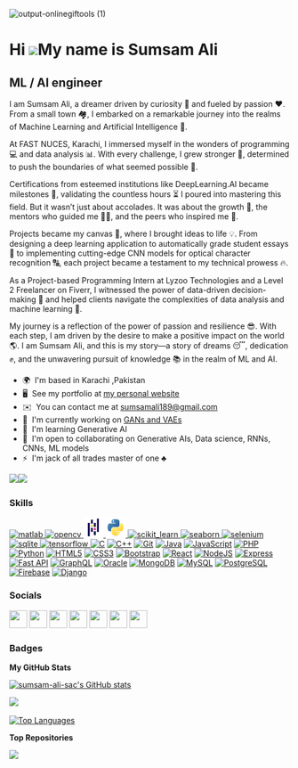 ![output-onlinegiftools (1)](https://github.com/sumsam-ali-sac/sumsam-ali-sac/assets/93638623/64ad9b4a-9476-4321-a96b-7a7308e580e8)


Hi ![](https://user-images.githubusercontent.com/18350557/176309783-0785949b-9127-417c-8b55-ab5a4333674e.gif)My name is Sumsam Ali
==================================================================================================================================

ML / AI engineer
------------------

I am Sumsam Ali, a dreamer driven by curiosity 🧐 and fueled by passion ❤️. From a small town 🏘️, I embarked on a remarkable journey into the realms of Machine Learning and Artificial Intelligence 🤖.

At FAST NUCES, Karachi, I immersed myself in the wonders of programming 💻 and data analysis 📊. With every challenge, I grew stronger 💪, determined to push the boundaries of what seemed possible 🚀.

Certifications from esteemed institutions like DeepLearning.AI became milestones 🏅, validating the countless hours ⏳ I poured into mastering this field. But it wasn’t just about accolades. It was about the growth 🌱, the mentors who guided me 👩‍🏫, and the peers who inspired me 👥.

Projects became my canvas 🎨, where I brought ideas to life 💡. From designing a deep learning application to automatically grade student essays 📝 to implementing cutting-edge CNN models for optical character recognition 🔠, each project became a testament to my technical prowess 🔥.

As a Project-based Programming Intern at Lyzoo Technologies and a Level 2 Freelancer on Fiverr, I witnessed the power of data-driven decision-making 💯 and helped clients navigate the complexities of data analysis and machine learning 🙌.

My journey is a reflection of the power of passion and resilience 😎. With each step, I am driven by the desire to make a positive impact on the world 🌎. I am Sumsam Ali, and this is my story—a story of dreams 😴, dedication ✊, and the unwavering pursuit of knowledge 📚 in the realm of ML and AI.

* 🌍  I'm based in Karachi ,Pakistan
* 🖥️  See my portfolio at [my personal website](http://sumsam.site)
* ✉️  You can contact me at [sumsamali189@gmail.com](mailto:sumsamali189@gmail.com)
* 🚀  I'm currently working on [GANs and VAEs](http://github.com)
* 🧠  I'm learning Generative AI
* 🤝  I'm open to collaborating on Generative AIs, Data science, RNNs, CNNs, ML models
* ⚡  I'm jack of all trades master of one ♣️

<a href="https://www.github.com/sumsam-ali-sac" target="_blank" rel="noreferrer"><img
src="https://img.shields.io/github/followers/sumsam-ali-sac?logo=github&style=for-the-badge&color=a855f7&labelColor=1c1917" /></a><a href="https://www.twitter.com/CGSumsamAli" target="_blank" rel="noreferrer"><img
src="https://img.shields.io/twitter/follow/CGSumsamAli?logo=twitter&style=for-the-badge&color=a855f7&labelColor=1c1917"
/></a>

### Skills


<p align="left">
 
<a href="https://www.mathworks.com/" target="_blank" rel="noreferrer"> <img src="https://upload.wikimedia.org/wikipedia/commons/2/21/Matlab_Logo.png" alt="matlab" width="36" height="36"/> </a> <a href="https://opencv.org/" target="_blank" rel="noreferrer"> <img src="https://www.vectorlogo.zone/logos/opencv/opencv-icon.svg" alt="opencv" width="36" height="36"/> </a> <a href="https://pandas.pydata.org/" target="_blank" rel="noreferrer"> <img src="https://raw.githubusercontent.com/devicons/devicon/2ae2a900d2f041da66e950e4d48052658d850630/icons/pandas/pandas-original.svg" alt="pandas" width="36" height="36"/> </a> <a href="https://www.python.org" target="_blank" rel="noreferrer"> <img src="https://raw.githubusercontent.com/devicons/devicon/master/icons/python/python-original.svg" alt="python" width="36" height="36"/> </a> <a href="https://scikit-learn.org/" target="_blank" rel="noreferrer"> <img src="https://upload.wikimedia.org/wikipedia/commons/0/05/Scikit_learn_logo_small.svg" alt="scikit_learn" width="36" height="36"/> </a> <a href="https://seaborn.pydata.org/" target="_blank" rel="noreferrer"> <img src="https://seaborn.pydata.org/_images/logo-mark-lightbg.svg" alt="seaborn" width="36" height="36"/> </a> <a href="https://www.selenium.dev" target="_blank" rel="noreferrer"> <img src="https://raw.githubusercontent.com/detain/svg-logos/780f25886640cef088af994181646db2f6b1a3f8/svg/selenium-logo.svg" alt="selenium" width="36" height="36"/> </a> <a href="https://www.sqlite.org/" target="_blank" rel="noreferrer"> <img src="https://www.vectorlogo.zone/logos/sqlite/sqlite-icon.svg" alt="sqlite" width="36" height="36"/> </a> <a href="https://www.tensorflow.org" target="_blank" rel="noreferrer"> <img src="https://www.vectorlogo.zone/logos/tensorflow/tensorflow-icon.svg" alt="tensorflow" width="36" height="36"/> </a> 
<a href="https://docs.microsoft.com/en-us/cpp/?view=msvc-170" target="_blank" rel="noreferrer"><img src="https://raw.githubusercontent.com/danielcranney/readme-generator/main/public/icons/skills/c-colored.svg" width="36" height="36" alt="C" /></a>
<a href="https://docs.microsoft.com/en-us/cpp/?view=msvc-170" target="_blank" rel="noreferrer"><img src="https://raw.githubusercontent.com/danielcranney/readme-generator/main/public/icons/skills/cplusplus-colored.svg" width="36" height="36" alt="C++" /></a>
<a href="https://git-scm.com/" target="_blank" rel="noreferrer"><img src="https://raw.githubusercontent.com/danielcranney/readme-generator/main/public/icons/skills/git-colored.svg" width="36" height="36" alt="Git" /></a>
<a href="https://www.oracle.com/java/" target="_blank" rel="noreferrer"><img src="https://raw.githubusercontent.com/danielcranney/readme-generator/main/public/icons/skills/java-colored.svg" width="36" height="36" alt="Java" /></a>
<a href="https://developer.mozilla.org/en-US/docs/Web/JavaScript" target="_blank" rel="noreferrer"><img src="https://raw.githubusercontent.com/danielcranney/readme-generator/main/public/icons/skills/javascript-colored.svg" width="36" height="36" alt="JavaScript" /></a>
<a href="https://www.php.net/" target="_blank" rel="noreferrer"><img src="https://raw.githubusercontent.com/danielcranney/readme-generator/main/public/icons/skills/php-colored.svg" width="36" height="36" alt="PHP" /></a>
<a href="https://www.python.org/" target="_blank" rel="noreferrer"><img src="https://raw.githubusercontent.com/danielcranney/readme-generator/main/public/icons/skills/python-colored.svg" width="36" height="36" alt="Python" /></a>
<a href="https://developer.mozilla.org/en-US/docs/Glossary/HTML5" target="_blank" rel="noreferrer"><img src="https://raw.githubusercontent.com/danielcranney/readme-generator/main/public/icons/skills/html5-colored.svg" width="36" height="36" alt="HTML5" /></a>
<a href="https://www.w3.org/TR/CSS/#css" target="_blank" rel="noreferrer"><img src="https://raw.githubusercontent.com/danielcranney/readme-generator/main/public/icons/skills/css3-colored.svg" width="36" height="36" alt="CSS3" /></a>
<a href="https://getbootstrap.com/" target="_blank" rel="noreferrer"><img src="https://raw.githubusercontent.com/danielcranney/readme-generator/main/public/icons/skills/bootstrap-colored.svg" width="36" height="36" alt="Bootstrap" /></a>
<a href="https://reactjs.org/" target="_blank" rel="noreferrer"><img src="https://raw.githubusercontent.com/danielcranney/readme-generator/main/public/icons/skills/react-colored.svg" width="36" height="36" alt="React" /></a>
<a href="https://nodejs.org/en/" target="_blank" rel="noreferrer"><img src="https://raw.githubusercontent.com/danielcranney/readme-generator/main/public/icons/skills/nodejs-colored.svg" width="36" height="36" alt="NodeJS" /></a>
<a href="https://expressjs.com/" target="_blank" rel="noreferrer"><img src="https://raw.githubusercontent.com/danielcranney/readme-generator/main/public/icons/skills/express-colored.svg" width="36" height="36" alt="Express" /></a>
<a href="https://fastapi.tiangolo.com/" target="_blank" rel="noreferrer"><img src="https://raw.githubusercontent.com/danielcranney/readme-generator/main/public/icons/skills/fastapi-colored.svg" width="36" height="36" alt="Fast API" /></a>
<a href="https://graphql.org/" target="_blank" rel="noreferrer"><img src="https://raw.githubusercontent.com/danielcranney/readme-generator/main/public/icons/skills/graphql-colored.svg" width="36" height="36" alt="GraphQL" /></a>
<a href="https://www.oracle.com/uk/index.html" target="_blank" rel="noreferrer"><img src="https://raw.githubusercontent.com/danielcranney/readme-generator/main/public/icons/skills/oracle-colored.svg" width="36" height="36" alt="Oracle" /></a>
<a href="https://www.mongodb.com/" target="_blank" rel="noreferrer"><img src="https://raw.githubusercontent.com/danielcranney/readme-generator/main/public/icons/skills/mongodb-colored.svg" width="36" height="36" alt="MongoDB" /></a>
<a href="https://www.mysql.com/" target="_blank" rel="noreferrer"><img src="https://raw.githubusercontent.com/danielcranney/readme-generator/main/public/icons/skills/mysql-colored.svg" width="36" height="36" alt="MySQL" /></a>
<a href="https://www.postgresql.org/" target="_blank" rel="noreferrer"><img src="https://raw.githubusercontent.com/danielcranney/readme-generator/main/public/icons/skills/postgresql-colored.svg" width="36" height="36" alt="PostgreSQL" /></a>
<a href="https://firebase.google.com/" target="_blank" rel="noreferrer"><img src="https://raw.githubusercontent.com/danielcranney/readme-generator/main/public/icons/skills/firebase-colored.svg" width="36" height="36" alt="Firebase" /></a>
<a href="https://www.djangoproject.com/" target="_blank" rel="noreferrer"><img src="https://raw.githubusercontent.com/danielcranney/readme-generator/main/public/icons/skills/django-colored.svg" width="36" height="36" alt="Django" /></a>
</p>


### Socials

<p align="left"> <a href="https://discord.com/users/sumsam" target="_blank" rel="noreferrer"><img src="https://raw.githubusercontent.com/danielcranney/readme-generator/main/public/icons/socials/discord.svg" width="32" height="32" /></a> <a href="https://www.github.com/sumsam-ali-sac" target="_blank" rel="noreferrer"><img src="https://raw.githubusercontent.com/danielcranney/readme-generator/main/public/icons/socials/github.svg" width="32" height="32" /></a> <a href="https://sumsam..hashnode.dev" target="_blank" rel="noreferrer"><img src="https://raw.githubusercontent.com/danielcranney/readme-generator/main/public/icons/socials/hashnode.svg" width="32" height="32" /></a> <a href="https://www.linkedin.com/in/sumsam-ali-1157041b3/" target="_blank" rel="noreferrer"><img src="https://raw.githubusercontent.com/danielcranney/readme-generator/main/public/icons/socials/linkedin.svg" width="32" height="32" /></a> <a href="http://www.medium.com/freelancingwithsac" target="_blank" rel="noreferrer"><img src="https://raw.githubusercontent.com/danielcranney/readme-generator/main/public/icons/socials/medium.svg" width="32" height="32" /></a> <a href="https://www.stackoverflow.com/users/21260104/sumsam-ali" target="_blank" rel="noreferrer"><img src="https://raw.githubusercontent.com/danielcranney/readme-generator/main/public/icons/socials/stackoverflow.svg" width="32" height="32" /></a> <a href="https://www.twitter.com/CGSumsamAli" target="_blank" rel="noreferrer"><img src="https://raw.githubusercontent.com/danielcranney/readme-generator/main/public/icons/socials/twitter.svg" width="32" height="32" /></a></p>

### Badges

<b>My GitHub Stats</b>

<a href="http://www.github.com/sumsam-ali-sac"><img src="https://github-readme-stats.vercel.app/api?username=sumsam-ali-sac&show_icons=true&hide=&count_private=true&title_color=6366f1&text_color=ffffff&icon_color=a855f7&bg_color=0D1117&hide_border=true&show_icons=true" alt="sumsam-ali-sac's GitHub stats" /></a>

<a href="http://www.github.com/sumsam-ali-sac"><img src="https://github-readme-streak-stats.herokuapp.com/?user=sumsam-ali-sac&stroke=ffffff&background=0D1117&ring=6366f1&fire=6366f1&currStreakNum=ffffff&currStreakLabel=6366f1&sideNums=ffffff&sideLabels=ffffff&dates=ffffff&hide_border=true" /></a>

<a href="https://github.com/sumsam-ali-sac" align="left"><img src="https://github-readme-stats.vercel.app/api/top-langs/?username=sumsam-ali-sac&langs_count=10&title_color=6366f1&text_color=ffffff&icon_color=a855f7&bg_color=0D1117&hide_border=true&locale=en&custom_title=Top%20%Languages" alt="Top Languages" /></a>

<b>Top Repositories</b>

<div width="100%" align="center"><a href="https://github.com/sumsam-ali-sac/Student-auto-grading-system-using-BiLSTM" align="left"><img align="left" width="45%" src="https://github-readme-stats.vercel.app/api/pin/?username=sumsam-ali-sac&repo=Student-auto-grading-system-using-BiLSTM&title_color=6366f1&text_color=ffffff&icon_color=a855f7&bg_color=0D1117&hide_border=true&locale=en" /></a></div><br /><br /><br /><br /><br /><br /><br />
